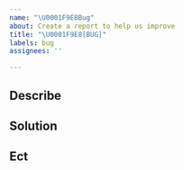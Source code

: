 ```yaml
---
name: "\U0001F9E8Bug"
about: Create a report to help us improve
title: "\U0001F9E8[BUG]"
labels: bug
assignees: ''

---
```


## Describe

## Solution

## Ect
